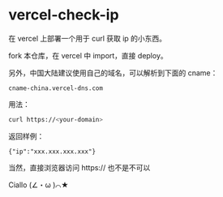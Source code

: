# vercel-check-ip

在 vercel 上部署一个用于 curl 获取 ip 的小东西。

fork 本仓库，在 vercel 中 import，直接 deploy。

另外，中国大陆建议使用自己的域名，可以解析到下面的 cname：

```
cname-china.vercel-dns.com
```

用法：

```bash
curl https://<your-domain>
```

返回样例：

```
{"ip":"xxx.xxx.xxx.xxx"}
```

当然，直接浏览器访问 https://<your-domain> 也不是不可以

Ciallo (∠・ω )⌒★
